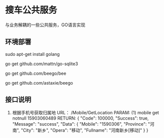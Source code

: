 搜车公共服务
=====================
与业务解耦的一些公共服务，GO语言实现

环境部署
----
sudo apt-get install golang

go get github.com/mattn/go-sqlite3

go get github.com/beego/bee

go get github.com/astaxie/beego

接口说明
----
1. 根据手机号获取归属地
URL： /Mobile/GetLocation
PARAM:
(1) mobile  get  notnull  15903060489
RETURN:
{
  "Code": 100000,
  "Success": true,
  "Message": "success",
  "Data": {
    "Mobile": "1590306",
    "Province": "河南",
    "City": "新乡",
    "Opera": "移动",
    "Fullname": "河南新乡[移动]"
  }
}


